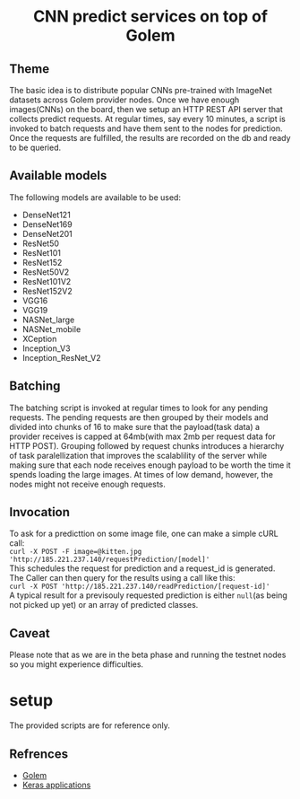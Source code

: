 
<h1 align="center">CNN predict services on top of Golem</h1>

## Theme
The basic idea is to distribute popular CNNs pre-trained with ImageNet datasets across Golem provider nodes. Once we have enough images(CNNs) on the board, then we setup an HTTP REST API server that collects predict requests. At regular times, say every 10 minutes, a script is invoked to batch requests and have them sent to the nodes for prediction. Once the requests are fulfilled, the results are recorded on the db and ready to be queried.  

## Available models
The following models are available to be used:  
- DenseNet121
- DenseNet169
- DenseNet201  
- ResNet50
- ResNet101
- ResNet152  
- ResNet50V2
- ResNet101V2
- ResNet152V2  
- VGG16
- VGG19 
- NASNet_large
- NASNet_mobile
- XCeption  
- Inception_V3  
- Inception_ResNet_V2  

## Batching
The batching script is invoked at regular times to look for any pending requests. The pending requests are then grouped by their models and divided into chunks of 16 to make sure that the payload(task data) a provider receives is capped at 64mb(with max 2mb per request data for HTTP POST). Grouping followed by request chunks introduces a hierarchy of task paralellization that improves the scalablility of the server while making sure that each node receives enough payload to be worth the time it spends loading the large images. At times of low demand, however, the nodes might not receive enough requests. 


## Invocation
To ask for a predicttion on some image file, one can make a simple cURL call:  
`curl -X POST -F image=@kitten.jpg 'http://185.221.237.140/requestPrediction/[model]'`  
This schedules the request for prediction and a request_id is generated. The Caller can then query for the results using a call like this:  
`curl -X POST 'http://185.221.237.140/readPrediction/[request-id]'`  
A typical result for a previsouly requested prediction is either `null`(as being not picked up yet) or an array of predicted classes.  


## Caveat
Please note that as we are in the beta phase and running the testnet nodes so you might experience difficulties.

# setup
The provided scripts are for reference only.

## Refrences
- [Golem](https://golem.network)  
- [Keras applications](https://github.com/keras-team/keras-applications)  
